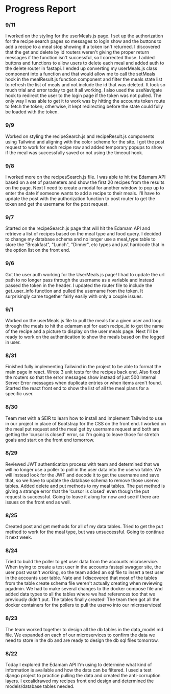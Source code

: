# Progress Report

### 9/11

I worked on the styling for the userMeals.js page. I set up the authorization for the recipe search pages so messages to login show and the buttons to add a recipe to a meal stop showing if a token isn't returned. I discovered that the get and delete by id routers weren't giving the proper return messages if the function isn't successful, so I corrected those. I added buttons and functions to allow users to delete each meal and added auth to the delete router in fastapi. I ended up converting my userMeals.js class component into a function and that would allow me to call the setMeals hook in the mealResult.js function component and filter the meals state list to refresh the list of meals and not include the id that was deleted. It took so much trial and error today to get it all working. I also used the useNavigate hook to redirect the user to the login page if the token was not pulled. The only way I was able to get it to work was by hitting the accounts token route to fetch the token; otherwise, it kept redirecting before the state could fully be loaded with the token.

### 9/9

Worked on styling the recipeSearch.js and recipeResult.js components using Tailwind and aligning with the color scheme for the site. I got the post request to work for each recipe row and added temporary popups to show if the meal was successfully saved or not using the timeout hook.

### 9/8

I worked more on the recipesSearch.js file. I was able to hit the Edamam API based on a set of parameters and show the first 20 recipes from the results on the page. Next I need to create a modal for another window to pop up to enter the date if someone wants to add a recipe to their meals. I'll have to update the post with the authorization function to post router to get the token and get the username for the post request.

### 9/7

Started on the recipeSearch.js page that will hit the Edamam API and retrieve a list of recipes based on the meal type and food query. I decided to change my database schema and no longer use a meal_type table to store the "Breakfast", "Lunch", "Dinner", etc types and just hardcode that in the option list on the front end.

### 9/6

Got the user auth working for the UserMeals.js page! I had to update the url path to no longer pass through the username as a variable and instead passed the token in the header. I updated the router file to include the get_user_info function and pulled the username from the token. It surprisingly came together fairly easily with only a couple issues.

### 9/1

Worked on the userMeals.js file to pull the meals for a given user and loop through the meals to hit the edamam api for each recipe_id to get the name of the recipe and a picture to display on the user meals page. Next I'll be ready to work on the authentication to show the meals based on the logged in user.

### 8/31

Finished fully implementing Tailwind in the project to be able to format the main page in react. Wrote 3 unit tests for the recipes back end. Also fixed the routers so that the error messages show instead of just 500 Internal Server Error messages when duplicate entries or when items aren't found.
Started the react front end to show the list of all the meal plans for a specific user.

### 8/30

Team met with a SEIR to learn how to install and implement Tailwind to use in our project in place of Bootstrap for the CSS on the front end. I worked on the meal put request and the meal get by username request and both are getting the 'cursor is closed' error, so I'm going to leave those for stretch goals and start on the front end tomorrow.

### 8/29

Reviewed JWT authentication process with team and determined that we will no longer use a poller to poll in the user data into the uservo table. We will instead look for the JWT and decode it to get the username and save that, so we have to update the database schema to remove those uservo tables. Added delete and put methods to my meal tables. The put method is giving a strange error that the 'cursor is closed' even though the put request is successful. Going to leave it along for now and see if there are issues on the front end as well.

### 8/25

Created post and get methods for all of my data tables. Tried to get the put method to work for the meal type, but was unsuccessful. Going to continue it next week.

### 8/24

Tried to build the poller to get user data from the accounts microservice. When trying to create a test user in the accounts fastapi swagger site, the user post wasn't working, so the team added an sql file to insert a test user in the accounts user table. Nate and I discovered that most of the tables from the table create schema file weren't actually creating when reviewing pgadmin. We had to make several changes to the docker compose file and added data types to all the tables where we had references too that we previously didn't put. The tables finally created! The team then got all the docker containers for the pollers to pull the uservo into our microservices!

### 8/23

The team worked together to design all the db tables in the data_model.md file. We expanded on each of our microservices to confirm the data we need to store in the db and are ready to design the db sql files tomorrow.

### 8/22

Today I explored the Edamam API I'm using to determine what kind of information is available and how the data can be filtered. I used a test django project to practice pulling the data and created the anti-corruption layers. I excalidrawed my recipes front end design and determined the models/database tables needed.
